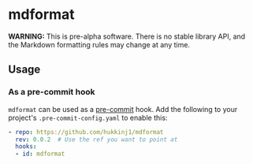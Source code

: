 # mdformat
**WARNING:** This is pre-alpha software.
There is no stable library API, and the Markdown formatting rules may change at any time.

## Usage
### As a pre-commit hook
` mdformat ` can be used as a [pre-commit](<https://github.com/pre-commit/pre-commit>) hook.
Add the following to your project's ` .pre-commit-config.yaml ` to enable this:

~~~yaml
- repo: https://github.com/hukkinj1/mdformat
  rev: 0.0.2  # Use the ref you want to point at
  hooks:
  - id: mdformat
~~~
